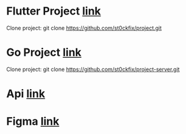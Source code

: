 # Flutter Project [link](https://github.com/st0ckfix/project.git)

Clone project:   git clone https://github.com/st0ckfix/project.git

# Go Project [link](https://github.com/st0ckfix/project-server.git)

Clone project:   git clone https://github.com/st0ckfix/project-server.git

# Api [link](https://thingsboard.cloud/swagger-ui/index.html)

# Figma [link](https://www.figma.com/design/XBNzwXDtngCDqOEmSX4A0k/App-Lu%E1%BA%ADn-V%C4%83n?node-id=0-1&p=f&t=itU48IOqKh32VP9i-0)


